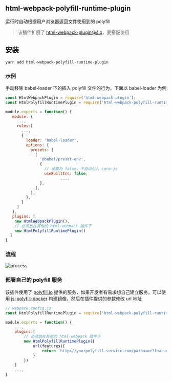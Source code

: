 ## html-webpack-polyfill-runtime-plugin

运行时自动根据用户浏览器返回文件使用到的 polyfill

> 该插件扩展了 [html-webpack-plugin@4.x](https://github.com/jantimon/html-webpack-plugin)，要搭配使用

## 安装

```
yarn add html-webpack-polyfill-runtime-plugin
```

### 示例

手动移除 babel-loader 下的插入 polyfill 文件的行为，下面以 babel-loader 为例

```js
const HtmlWebpackPlugin = require('html-webpack-plugin');
const HtmlPolyfillRuntimePlugin = require('html-webpack-polyfill-runtime-plugin')

module.exports = function() {
   module: {
     ...,
     rules:[
       ...,
       {
         loader: 'babel-loader',
         options: {
           presets: [
             [
               '@babel/preset-env',
               {
                 // 设置为 false，不自动引入 core-js
                 useBuiltIns: false,
       					....
               },
             ],
           ],
         },
       }
     ]
   },
   plugins: [
    new HtmlWebpackPlugin(),
    // 必须放在其他的 html-webpack 插件下
    new HtmlPolyfillRuntimePlugin()
  ]  
}
```



### 流程

![process](https://sola.gtimg.cn/aoi/sola/20201030153049_BtJnp5lUae.jpg)



### 部署自己的 polyfill 服务

该插件使用了 [polyfill.io](https://polyfill.io/v3/) 提供的服务，如果开发者有需求想自己建立服务，可以使用 [js-polyfill-docker](https://github.com/3YOURMIND/js-polyfill-docker) 构建镜像，然后在插件提供的参数修改 url 地址

```js
// webpack.config.js
const HtmlPolyfillRuntimePlugin = require('html-webpack-polyfill-runtime-plugin')

module.exports = function() {
	...,
	plugins:[
		// 必须放在其他的 html-webpack 插件下
		new HtmlPolyfillRuntimePlugin({
			url(features){
				return `https//yourpolyfill.service.com/pathname?features=${features.join(,)}`
			}
		})
	]
	...,
}
```


